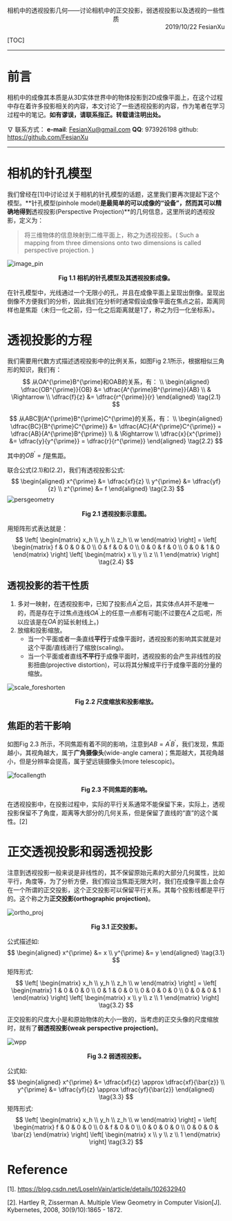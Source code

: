 <div align='center'>
    相机中的透视投影几何——讨论相机中的正交投影，弱透视投影以及透视的一些性质
</div>

<div align='right'>
    2019/10/22 FesianXu
</div>

[TOC]

-----

# 前言

相机中的成像其本质是从3D实体世界中的物体投影到2D成像平面上，在这个过程中存在着许多投影相关的内容，本文讨论了一些透视投影的内容，作为笔者在学习过程中的笔记。**如有谬误，请联系指正。转载请注明出处。**

 $\nabla$ 联系方式：
**e-mail**: [FesianXu@gmail.com](mailto:FesianXu@gmail.com)
**QQ**: 973926198
github: https://github.com/FesianXu 

----



# 相机的针孔模型

我们曾经在[1]中讨论过关于相机的针孔模型的话题，这里我们要再次提起下这个模型。**针孔模型(pinhole model)**是最简单的可以成像的“设备”，然而其可以精确地得到**透视投影(Perspective Projection)**的几何信息，这里所说的透视投影，定义为：

> 将三维物体的信息映射到二维平面上，称之为透视投影。(  Such a mapping from three dimensions onto two dimensions is called perspective projection. )

![image_pin][image_pin]

<div align='center'>
    <b>
        Fig 1.1 相机的针孔模型及其透视投影成像。
    </b>
</div>

在针孔模型中，光线通过一个无限小的孔，并且在成像平面上呈现出倒像。呈现出倒像不方便我们的分析，因此我们在分析时通常假设成像平面在焦点之前，距离同样也是焦距（未归一化之前，归一化之后距离就是1了，称之为归一化坐标系）。



# 透视投影的方程

我们需要用代数方式描述透视投影中的比例关系，如图Fig 2.1所示，根据相似三角形的知识，我们有：
$$
从OA^{\prime}B^{\prime}和OAB的关系，有： \\
\begin{aligned}
\dfrac{OB^{\prime}}{OB} &= \dfrac{A^{\prime}B^{\prime}}{AB} \\ 
& \Rightarrow \\
\dfrac{f}{z} &= \dfrac{r^{\prime}}{r}
\end{aligned}
\tag{2.1}
$$

$$
从ABC到A^{\prime}B^{\prime}C^{\prime}的关系，有： \\
\begin{aligned}
\dfrac{BC}{B^{\prime}C^{\prime}} &=  \dfrac{AC}{A^{\prime}C^{\prime}} = \dfrac{AB}{A^{\prime}B^{\prime}}  \\
& \Rightarrow \\
\dfrac{x}{x^{\prime}} &= \dfrac{y}{y^{\prime}} = \dfrac{r}{r^{\prime}}
\end{aligned}
\tag{2.2}
$$

其中的$OB^{\prime} = f$是焦距。

联合公式(2.1)和(2.2)，我们有透视投影公式:
$$
\begin{aligned}
x^{\prime} &= \dfrac{xf}{z} \\
y^{\prime} &= \dfrac{yf}{z} \\
z^{\prime} &= f 
\end{aligned}
\tag{2.3}
$$
![persgeometry][persgeometry]

<div align='center'>
    <b>
        Fig 2.1 透视投影示意图。
    </b>
</div>

用矩阵形式表达就是：
$$
\left[
\begin{matrix}
x_h \\
y_h \\
z_h \\
w
\end{matrix}
\right] = 
\left[
\begin{matrix}
f & 0 & 0 & 0 \\
0 & f & 0 & 0 \\
0 & 0 & f & 0 \\
0 & 0 & 1 & 0
\end{matrix}
\right]
\left[
\begin{matrix}
x \\
y \\
z \\
1
\end{matrix}
\right]
\tag{2.4}
$$

## 透视投影的若干性质

1. 多对一映射，在透视投影中，已知了投影点$A^{\prime}$之后，其实体点$A$并不是唯一的，而是存在于过焦点连线$OA^{\prime}$上的任意一点都有可能(不过要在$A^{\prime}$之后呢，所以应该是在$OA^{\prime}$的延长射线上。)
2. 放缩和投影缩放。
   - 当一个平面或者一条直线**平行**于成像平面时，透视投影的影响其实就是对这个平面/直线进行了缩放(scaling)。
   - 当一个平面或者直线**不平行**于成像平面时，透视投影的会产生非线性的投影扭曲(projective distortion)，可以将其分解成平行于成像平面的分量的缩放。

![scale_foreshorten][scale_foreshorten]

<div align='center'>
    <b>
        Fig 2.2 尺度缩放和投影缩放。
    </b>
</div>

## 焦距的若干影响

如图Fig 2.3 所示，不同焦距有着不同的影响，注意到$AB = A^{\prime}B^{\prime}$，我们发现，焦距越小，其视角越大，属于**广角摄像头**(wide-angle camera)；焦距越大，其视角越小，但是分辨率会提高，属于望远镜摄像头(more telescopic)。

![focallength][focallength]

<div align='center'>
    <b>
        Fig 2.3 不同焦距的影响。
    </b>
</div>

在透视投影中，在投影过程中，实际的平行关系通常不能保留下来，实际上，透视投影保留不了角度，距离等大部分的几何关系，但是保留了直线的“直”的这个属性。[2]

# 正交透视投影和弱透视投影

注意到透视投影一般来说是非线性的，其不保留原始元素的大部分几何属性，比如平行，角度等，为了分析方便，我们假设当焦距无限大时，我们在成像平面上会存在一个所谓的正交投影，这个正交投影可以保留平行关系。其每个投影线都是平行的。这个称之为**正交投影(orthographic projection)**。

![ortho_proj][ortho_proj]

<div align='center'>
    <b>
        Fig 3.1 正交投影。
    </b>
</div>

公式描述如:
$$
\begin{aligned}
x^{\prime} &= x \\
y^{\prime} &= y
\end{aligned}
\tag{3.1}
$$
矩阵形式:
$$
\left[
\begin{matrix}
x_h \\
y_h \\
z_h \\
w
\end{matrix}
\right] = 
\left[
\begin{matrix}
1 & 0 & 0 & 0 \\
0 & 1 & 0 & 0 \\
0 & 0 & 0 & 0 \\
0 & 0 & 0 & 1
\end{matrix}
\right]
\left[
\begin{matrix}
x \\
y \\
z \\
1
\end{matrix}
\right]
\tag{3.2}
$$


正交投影的尺度大小是和原始物体的大小一致的，当考虑的正交头像的尺度缩放时，就有了**弱透视投影(weak perspective projection)**。

![wpp][wpp]

<div align='center'>
    <b>
        Fig 3.2 弱透视投影。
    </b>
</div>

公式如:
$$
\begin{aligned}
x^{\prime} &= \dfrac{xf}{z} \approx \dfrac{xf}{\bar{z}} \\
y^{\prime} &= \dfrac{yf}{z} \approx \dfrac{yf}{\bar{z}} 
\end{aligned}
\tag{3.3}
$$
矩阵形式:
$$
\left[
\begin{matrix}
x_h \\
y_h \\
z_h \\
w
\end{matrix}
\right] = 
\left[
\begin{matrix}
f & 0 & 0 & 0 \\
0 & f & 0 & 0 \\
0 & 0 & 0 & 0 \\
0 & 0 & 0 & \bar{z}
\end{matrix}
\right]
\left[
\begin{matrix}
x \\
y \\
z \\
1
\end{matrix}
\right]
\tag{3.2}
$$


# Reference

[1].  https://blog.csdn.net/LoseInVain/article/details/102632940 

[2].  Hartley R, Zisserman A. Multiple View Geometry in Computer Vision[J]. Kybernetes, 2008, 30(9/10):1865 - 1872.







[image_pin]: ./imgs/image_pin.jpg
[persgeometry]: ./imgs/persgeometry.png

[scale_foreshorten]: ./imgs/scale_foreshorten.png
[focallength]: ./imgs/focallength.png
[ortho_proj]: ./imgs/ortho_proj.jpg
[wpp]: ./imgs/wpp.jpg











